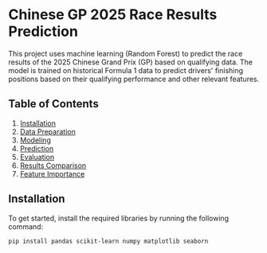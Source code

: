 # Chinese GP 2025 Race Results Prediction

This project uses machine learning (Random Forest) to predict the race results of the 2025 Chinese Grand Prix (GP) based on qualifying data. The model is trained on historical Formula 1 data to predict drivers' finishing positions based on their qualifying performance and other relevant features.

## Table of Contents

1. [Installation](#installation)
2. [Data Preparation](#data-preparation)
3. [Modeling](#modeling)
4. [Prediction](#prediction)
5. [Evaluation](#evaluation)
6. [Results Comparison](#results-comparison)
7. [Feature Importance](#feature-importance)

## Installation

To get started, install the required libraries by running the following command:

```bash
pip install pandas scikit-learn numpy matplotlib seaborn
